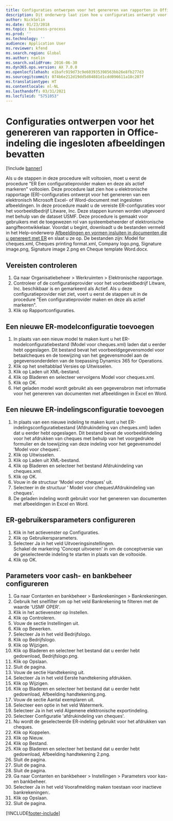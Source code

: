 ```yaml
---
title: Configuraties ontwerpen voor het genereren van rapporten in Office-indeling die ingesloten afbeeldingen bevatten
description: Dit onderwerp laat zien hoe u configuraties ontwerpt voor het genereren van elektronische documenten in Excel- en Word-indeling met ingesloten afbeeldingen.
author: NickSelin
ms.date: 01/23/2018
ms.topic: business-process
ms.prod: ''
ms.technology: ''
audience: Application User
ms.reviewer: kfend
ms.search.region: Global
ms.author: nselin
ms.search.validFrom: 2016-06-30
ms.dyn365.ops.version: AX 7.0.0
ms.openlocfilehash: e1bafc919d73c9e603935398563bb26e8fb277d3
ms.sourcegitcommit: 074b6e212d19dd5d84881d1cdd096611a18c207f
ms.translationtype: HT
ms.contentlocale: nl-NL
ms.lasthandoff: 03/31/2021
ms.locfileid: "5751053"
---
```

# <a name="design-configurations-to-generate-reports-in-office-format-that-have-embedded-images"></a>Configuraties ontwerpen voor het genereren van rapporten in Office-indeling die ingesloten afbeeldingen bevatten

[!include [banner](../../includes/banner.md)]

Als u de stappen in deze procedure wilt voltooien, moet u eerst de procedure "ER Een configuratieprovider maken en deze als actief markeren" voltooien. Deze procedure laat zien hoe u elektronische rapportage (ER)-configuraties ontwerpt voor het genereren van een elektronisch Microsoft Excel- of Word-document met ingesloten afbeeldingen. In deze procedure maakt u de vereiste ER-configuraties voor het voorbeeldbedrijf Litware, Inc. Deze stappen kunnen worden uitgevoerd met behulp van de dataset USMF. Deze procedure is gemaakt voor gebruikers met de toegewezen rol van systeembeheerder of elektronische aangifteontwikkelaar. Voordat u begint, downloadt u de bestanden vermeld in het Help-onderwerp [Afbeeldingen en vormen insluiten in documenten die u genereert met ER](../electronic-reporting-embed-images-shapes.md) en slaat u ze op. De bestanden zijn: Model for cheques.xml, Cheques printing format.xml, Company logo.png, Signature image.png, Signature image 2.png en Cheque template Word.docx.

## <a name="verify-prerequisites"></a>Vereisten controleren  
 1. Ga naar Organisatiebeheer > Werkruimten > Elektronische rapportage.  
 2. Controleer of de configuratieprovider voor het voorbeeldbedrijf Litware, Inc. beschikbaar is en gemarkeerd als Actief. Als u deze configuratieprovider niet ziet, voert u eerst de stappen uit in de procedure "Een configuratieprovider maken en deze als actief markeren".   
 3. Klik op Rapportconfiguraties.  
 
## <a name="add-a-new-er-model-configuration"></a>Een nieuwe ER-modelconfiguratie toevoegen  
 1. In plaats van een nieuw model te maken kunt u het ER-modelconfiguratiebestand (Model voor cheques.xml) laden dat u eerder hebt opgeslagen. Dit bestand bevat het voorbeeldgegevensmodel voor betaalcheques en de toewijzing van het gegevensmodel aan de gegevensonderdelen van de toepassing Dynamics 365 for Operations.   
 2. Klik op het sneltabblad Versies op Uitwisselen.   
 3. Klik op Laden uit XML-bestand.  
 4. Klik op Bladeren en selecteer vervolgens Model voor cheques.xml.   
 5. Klik op OK.  
 6. Het geladen model wordt gebruikt als een gegevensbron met informatie voor het genereren van documenten met afbeeldingen in Excel en Word.  

## <a name="add-a-new-er-format-configuration"></a>Een nieuwe ER-indelingsconfiguratie toevoegen  
 1. In plaats van een nieuwe indeling te maken kunt u het ER-indelingsconfiguratiebestand (Afdrukindeling van cheques.xml) laden dat u eerder hebt opgeslagen. Dit bestand bevat de voorbeeldindeling voor het afdrukken van cheques met behulp van het voorgedrukte formulier en de toewijzing van deze indeling voor het gegevensmodel 'Model voor cheques'.   
 2. Klik op Uitwisselen.  
 3. Klik op Laden uit XML-bestand.  
 4. Klik op Bladeren en selecteer het bestand Afdrukindeling van cheques.xml.   
 5. Klik op OK.  
 6. Vouw in de structuur 'Model voor cheques' uit.  
 7. Selecteer in de structuur ' Model voor cheques\Afdrukindeling van cheques'.  
 8. De geladen indeling wordt gebruikt voor het genereren van documenten met afbeeldingen in Excel en Word.   

## <a name="configure-er-user-parameters"></a>ER-gebruikersparameters configureren  
 1. Klik in het actievenster op Configuraties.  
 2. Klik op Gebruikersparameters.  
 3. Selecteer Ja in het veld Uitvoeringsinstellingen.  
  Schakel de markering 'Concept uitvoeren' in om de conceptversie van de geselecteerde indeling te starten in plaats van de voltooide.  
 4. Klik op OK.  

## <a name="configure-cash--bank-management-parameters"></a>Parameters voor cash- en bankbeheer configureren  
 1. Ga naar Contanten en bankbeheer > Bankrekeningen > Bankrekeningen.  
 2. Gebruik het snelfilter om op het veld Bankrekening te filteren met de waarde 'USMF OPER'.  
 3. Klik in het actievenster op Instellen.  
 4. Klik op Controleren.  
 5. Vouw de sectie Instellingen uit.  
 6. Klik op Bewerken.  
 7. Selecteer Ja in het veld Bedrijfslogo.  
 8. Klik op Bedrijfslogo.  
 9. Klik op Wijzigen.  
 10. Klik op Bladeren en selecteer het bestand dat u eerder hebt gedownload, Bedrijfslogo.png.   
 11. Klik op Opslaan.  
 12. Sluit de pagina.  
 13. Vouw de sectie Handtekening uit.  
 14. Selecteer Ja in het veld Eerste handtekening afdrukken.  
 15. Klik op Wijzigen.  
 16. Klik op Bladeren en selecteer het bestand dat u eerder hebt gedownload, Afbeelding handtekening.png.   
 17. Vouw de sectie Aantal exemplaren uit.  
 18. Selecteer een optie in het veld Watermerk.  
 19. Selecteer Ja in het veld Algemene elektronische exportindeling.  
 20. Selecteer Configuratie 'afdrukindeling van cheques'.  
 21. Nu wordt de geselecteerde ER-indeling gebruikt voor het afdrukken van cheques.  
 22. Klik op Koppelen.  
 23. Klik op Nieuw.  
 24. Klik op Bestand.  
 25. Klik op Bladeren en selecteer het bestand dat u eerder hebt gedownload, Afbeelding handtekening 2.png.   
 26. Sluit de pagina.  
 27. Sluit de pagina.  
 28. Sluit de pagina.  
 29. Ga naar Contanten en bankbeheer > Instellingen > Parameters voor kas- en bankbeheer.  
 30. Selecteer Ja in het veld Voorafmelding maken toestaan voor inactieve bankrekeningen:.  
 31. Klik op Opslaan.  
 32. Sluit de pagina.  


[!INCLUDE[footer-include](../../../../includes/footer-banner.md)]